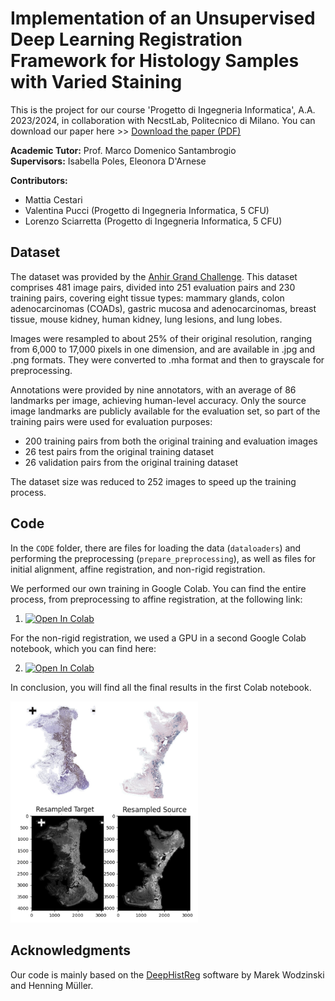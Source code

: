# Implementation of an Unsupervised Deep Learning Registration Framework for Histology Samples with Varied Staining

This is the project for our course 'Progetto di Ingegneria Informatica', A.A. 2023/2024, in collaboration with NecstLab, Politecnico di Milano.
You can download our paper here >>  [Download the paper (PDF)](https://github.com/L-Neur0/Implementation-of-an-Unsupervised-Deep-Learning-Registration-Framework-for-Histology-Samples/blob/main/Paper.pdf)
 




**Academic Tutor:** Prof. Marco Domenico Santambrogio  
**Supervisors:** Isabella Poles, Eleonora D'Arnese

**Contributors:**
- Mattia Cestari
- Valentina Pucci (Progetto di Ingegneria Informatica, 5 CFU)
- Lorenzo Sciarretta (Progetto di Ingegneria Informatica, 5 CFU)

## Dataset
The dataset was provided by the [Anhir Grand Challenge](https://anhir.grand-challenge.org/Data/). This dataset comprises 481 image pairs, divided into 251 evaluation pairs and 230 training pairs, covering eight tissue types: mammary glands, colon adenocarcinomas (COADs), gastric mucosa and adenocarcinomas, breast tissue, mouse kidney, human kidney, lung lesions, and lung lobes.

Images were resampled to about 25% of their original resolution, ranging from 6,000 to 17,000 pixels in one dimension, and are available in .jpg and .png formats. They were converted to .mha format and then to grayscale for preprocessing.

Annotations were provided by nine annotators, with an average of 86 landmarks per image, achieving human-level accuracy. Only the source image landmarks are publicly available for the evaluation set, so part of the training pairs were used for evaluation purposes:
- 200 training pairs from both the original training and evaluation images
- 26 test pairs from the original training dataset
- 26 validation pairs from the original training dataset

The dataset size was reduced to 252 images to speed up the training process.


## Code
In the `CODE` folder, there are files for loading the data (`dataloaders`) and performing the preprocessing (`prepare_preprocessing`), as well as files for initial alignment, affine registration, and non-rigid registration.

We performed our own training in Google Colab. You can find the entire process, from preprocessing to affine registration, at the following link:

1. [![Open In Colab](https://colab.research.google.com/assets/colab-badge.svg)](https://drive.google.com/file/d/1Wz2Zkc5Y7M0q3ocDw6snJc-W9_b42pSw/view?usp=sharing)

For the non-rigid registration, we used a GPU in a second Google Colab notebook, which you can find here:

2. [![Open In Colab](https://colab.research.google.com/assets/colab-badge.svg)](https://drive.google.com/file/d/1Kz__5ALrT90MIsth0ntrIC5lo4OBzylB/view?usp=sharing)

In conclusion, you will find all the final results in the first Colab notebook.

<img src="preprop.png" alt="Example Image" width="300"/>


## Acknowledgments
Our code is mainly based on the [DeepHistReg](https://github.com/MWod/DeepHistReg) software by Marek Wodzinski and Henning Müller.
